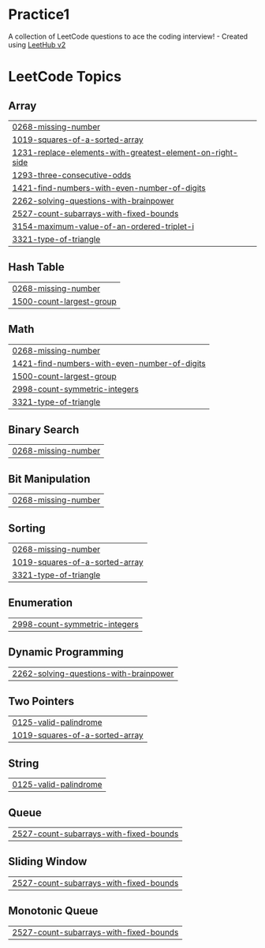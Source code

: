 # Practice1
A collection of LeetCode questions to ace the coding interview! - Created using [LeetHub v2](https://github.com/arunbhardwaj/LeetHub-2.0)

<!---LeetCode Topics Start-->
# LeetCode Topics
## Array
|  |
| ------- |
| [0268-missing-number](https://github.com/1603varsha/Practice1/tree/master/0268-missing-number) |
| [1019-squares-of-a-sorted-array](https://github.com/1603varsha/Practice1/tree/master/1019-squares-of-a-sorted-array) |
| [1231-replace-elements-with-greatest-element-on-right-side](https://github.com/1603varsha/Practice1/tree/master/1231-replace-elements-with-greatest-element-on-right-side) |
| [1293-three-consecutive-odds](https://github.com/1603varsha/Practice1/tree/master/1293-three-consecutive-odds) |
| [1421-find-numbers-with-even-number-of-digits](https://github.com/1603varsha/Practice1/tree/master/1421-find-numbers-with-even-number-of-digits) |
| [2262-solving-questions-with-brainpower](https://github.com/1603varsha/Practice1/tree/master/2262-solving-questions-with-brainpower) |
| [2527-count-subarrays-with-fixed-bounds](https://github.com/1603varsha/Practice1/tree/master/2527-count-subarrays-with-fixed-bounds) |
| [3154-maximum-value-of-an-ordered-triplet-i](https://github.com/1603varsha/Practice1/tree/master/3154-maximum-value-of-an-ordered-triplet-i) |
| [3321-type-of-triangle](https://github.com/1603varsha/Practice1/tree/master/3321-type-of-triangle) |
## Hash Table
|  |
| ------- |
| [0268-missing-number](https://github.com/1603varsha/Practice1/tree/master/0268-missing-number) |
| [1500-count-largest-group](https://github.com/1603varsha/Practice1/tree/master/1500-count-largest-group) |
## Math
|  |
| ------- |
| [0268-missing-number](https://github.com/1603varsha/Practice1/tree/master/0268-missing-number) |
| [1421-find-numbers-with-even-number-of-digits](https://github.com/1603varsha/Practice1/tree/master/1421-find-numbers-with-even-number-of-digits) |
| [1500-count-largest-group](https://github.com/1603varsha/Practice1/tree/master/1500-count-largest-group) |
| [2998-count-symmetric-integers](https://github.com/1603varsha/Practice1/tree/master/2998-count-symmetric-integers) |
| [3321-type-of-triangle](https://github.com/1603varsha/Practice1/tree/master/3321-type-of-triangle) |
## Binary Search
|  |
| ------- |
| [0268-missing-number](https://github.com/1603varsha/Practice1/tree/master/0268-missing-number) |
## Bit Manipulation
|  |
| ------- |
| [0268-missing-number](https://github.com/1603varsha/Practice1/tree/master/0268-missing-number) |
## Sorting
|  |
| ------- |
| [0268-missing-number](https://github.com/1603varsha/Practice1/tree/master/0268-missing-number) |
| [1019-squares-of-a-sorted-array](https://github.com/1603varsha/Practice1/tree/master/1019-squares-of-a-sorted-array) |
| [3321-type-of-triangle](https://github.com/1603varsha/Practice1/tree/master/3321-type-of-triangle) |
## Enumeration
|  |
| ------- |
| [2998-count-symmetric-integers](https://github.com/1603varsha/Practice1/tree/master/2998-count-symmetric-integers) |
## Dynamic Programming
|  |
| ------- |
| [2262-solving-questions-with-brainpower](https://github.com/1603varsha/Practice1/tree/master/2262-solving-questions-with-brainpower) |
## Two Pointers
|  |
| ------- |
| [0125-valid-palindrome](https://github.com/1603varsha/Practice1/tree/master/0125-valid-palindrome) |
| [1019-squares-of-a-sorted-array](https://github.com/1603varsha/Practice1/tree/master/1019-squares-of-a-sorted-array) |
## String
|  |
| ------- |
| [0125-valid-palindrome](https://github.com/1603varsha/Practice1/tree/master/0125-valid-palindrome) |
## Queue
|  |
| ------- |
| [2527-count-subarrays-with-fixed-bounds](https://github.com/1603varsha/Practice1/tree/master/2527-count-subarrays-with-fixed-bounds) |
## Sliding Window
|  |
| ------- |
| [2527-count-subarrays-with-fixed-bounds](https://github.com/1603varsha/Practice1/tree/master/2527-count-subarrays-with-fixed-bounds) |
## Monotonic Queue
|  |
| ------- |
| [2527-count-subarrays-with-fixed-bounds](https://github.com/1603varsha/Practice1/tree/master/2527-count-subarrays-with-fixed-bounds) |
<!---LeetCode Topics End-->